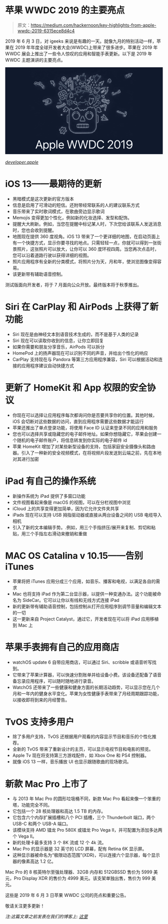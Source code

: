 # 苹果 WWDC 2019 的主要亮点

> 原文：<https://medium.com/hackernoon/key-highlights-from-apple-wwdc-2019-6315ece8d4c4>

2019 年 6 月 3 日，对 igeeks 来说是有趣的一天。就像九月的特别活动一样，苹果在 2019 年年度全球开发者大会(WWDC)上带来了很多进步。苹果在 2019 年 WWDC 展会上推出了一些令人惊叹的应用和智能手表更新。以下是 2019 年 WWDC 主题演讲的主要亮点。

![](img/87a5f3fe90d6511164cb5f1449c42224.png)

[*developer.apple*](https://developer.apple.com/wwdc19/)

# iOS 13——最期待的更新

*   黑暗模式是这次更新的官方版本
*   信息是启用了可滑动的短信。还附带经常联系的人的建议联系方式
*   音乐带来了实时歌词模式，在歌曲旁边显示歌词
*   Memojis 变得更加个性化，例如新的化妆选择、发型和配饰。
*   提醒大大刷新。例如，当您在提醒中标记某人时，下次您给该联系人发送消息时，您也会收到提醒。
*   地图现在提供 360 度视角。iOS 13 带来了一个更详细的地图，在启动页面上有一个快捷方式，显示你要寻找的地点。只需轻轻一点，你就可以得到一张街景照片，这张照片可以放大，让你可以 360 度环视四周。当您再次点击时，您可以沿着道路行驶以获得详细的视图。
*   照片应用程序有全新的分类模式，将照片分为天，月和年，使浏览图像变得容易。
*   该更新带有辅助语音控制。

测试版面向开发者，将于 7 月面向公众开放。最终版本将于秋季推出。

# Siri 在 CarPlay 和 AirPods 上获得了新功能

*   Siri 现在是由神经文本到语音技术生成的，而不是基于人类的记录
*   Siri 现在可以读取你收到的信息，让你立即回复
*   如果你需要和朋友分享音乐，AirPods 可以拆分
*   HomePod 上的扬声器现在可以识别不同的声音，并给出个性化的响应
*   CarPlay 支持现在与 Pandora 等第三方应用程序兼容，Siri 可以根据活动和连接的应用程序建议自动快捷方式

# 更新了 HomeKit 和 App 权限的安全协议

*   你现在可以选择让应用程序每次都询问你是否要共享你的位置。其他时候，iOS 会切断对这些数据的访问，直到应用程序需要这些数据才能运行
*   苹果还推出了单点登录功能，将使用 Face ID 认证来登录不同的应用和服务
*   您也可以选择共享或隐藏您的电子邮件地址。如果你想隐藏它，苹果会创建一个随机的电子邮件账户，将信息转发到你实际的电子邮件 id
*   苹果 HomeKit 增加了对某些新型设备的支持，包括家庭安全摄像头和路由器。引入了一种新的安全视频模式，在将视频片段发送到云端之前，先在本地对其进行加密

# iPad 有自己的操作系统

*   新操作系统为 iPad 提供了多窗口功能
*   文件视图看起来像是 macOS 的视图，可以在分栏视图中浏览
*   iCloud 上的共享变得更加简单，因为它允许文件夹共享
*   iPads 现在可以支持 USB 拇指驱动器或直接从两台设备之间的 USB 电缆导入相机
*   引入了新的文本编辑手势。.例如，用三个手指挤压/展开来复制、剪切和粘贴，用三个手指左右滑动来撤销和重做

# MAC OS Catalina v 10.15——告别 iTunes

*   苹果将把 iTunes 应用分成三个应用，如音乐、播客和电视，以满足各自的需求
*   Mac 也将支持 iPad 作为第二台显示器，以提供一种变通办法。这个功能被命名为 SideCar。它可以让你以有线和无线方式连接 iPad
*   新的更新带有辅助语音控制，包括控制从打开应用程序到调节音量和编辑文本的一切
*   这一更新来自 Project Catalyst，通过它，开发者现在可以将 iPad 应用移植到 Mac 上

# 苹果手表拥有自己的应用商店

*   watchOS update 6 自带应用商店，可以通过 Siri、scribble 或语音听写找到。
*   它带来了苹果计算器，可以快速分割账单并给设备小费。该设备还配备了语音备忘录应用程序，可以随时随地进行录音。
*   WatchOS 还带来了一些健康和健身方面的长期活动趋势，可以显示您在几个月和一年内的健身水平变化。苹果为女性健康手表带来了月经周期跟踪功能，以接收即将到来的月经警告。

# TvOS 支持多用户

*   除了多用户支持，TvOS 还根据用户观看的内容显示节目和音乐的个性化推荐。
*   全新的 TvOS 带来了重新设计的主页，可以显示电视节目和电影的预览。
*   Apple Tv 现在将支持第三方游戏配件，如 Xbox One 和 PS4 控制器。
*   就像 iOS 13 一样，音乐播放 UI 也显示跟随歌曲的现场歌词。

# 新款 Mac Pro 上市了

*   与 2013 年 Mac Pro 的圆形垃圾桶不同，新款 Mac Pro 看起来像一个笨重的塔，功能完全不同。
*   它包括一个 28 核处理器和高达 1.5 TB 的内存。
*   它包含六个内存扩展插槽和八个 PCI 插槽，三个 Thunderbolt 端口，两个 USB-C 和两个 USB-A 端口。
*   该模块支持 AMD 镭龙 Pro 580X 或镭龙 Pro Vega II，并可配置为添加多达两个 Vega II。
*   新的处理卡最多支持 3 个 8K 流或 12 个 4k 流。
*   Mac Pro 的显示器是 32 英寸的 LCD 屏幕，配有 Retina 6K 显示屏。
*   这种显示器被命名为“极限动态范围”(XDR)，可以连接六个显示器，每个显示器的像素高达 1.2 亿。

Mac Pro 的 8 核英特尔至强处理器、32GB 内存和 512GBSSD 售价为 5999 美元，Pro Display XDR 的售价为 4999 美元。该支架单独出售，售价为 999 美元。

这些是 2019 年 6 月 3 日苹果 WWDC 公司的亮点和重要公告。

敬请关注更多更新！

*注:这篇文章之前发表在我们的博客上:* [*这里*](https://www.spec-india.com/blog/key-highlights-from-apple-wwdc-2019/)